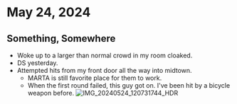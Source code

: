 # May 24, 2024
## Something, Somewhere 
* Woke up to a larger than normal crowd in my room cloaked.
* DS yesterday.
* Attempted hits from my front door all the way into midtown.
     - MARTA is still favorite place for them to work.
     - When the first round failed, this guy got on. I've been hit by a bicycle weapon before.
  ![IMG_20240524_120731744_HDR](https://github.com/TAGIsNoGame/TAG/assets/169210208/6a9921b0-36a5-4234-add6-33586f6946ef)
